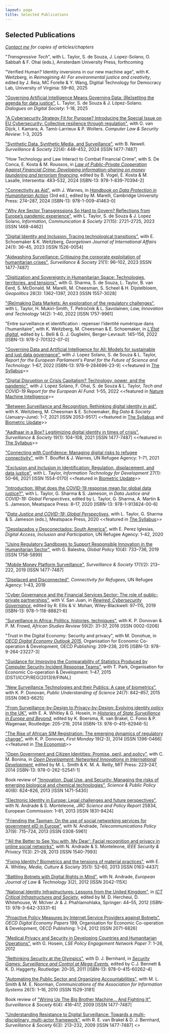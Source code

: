 ```yaml
---
layout: page
title: Selected Publications
---
```


## Selected Publications
_[Contact me](mailto:a.k.martin@alumni.lse.ac.uk) for copies of articles/chapters_

"_Transgressive Tech_", with L. Taylor, S. de Souza, J. Lopez-Solano, O. Sabbah & F. Ohai (eds.), Amsterdam University Press, forthcoming

"Verified Human? Identity inversions in our new machine age", with K. Weitzberg, in _Reimagining AI: For environmental justice and creativity_, edited by J. Reia, MC Forelle & Y. Wang, Digitial
Technology for Democracy Lab, University of Virginia: 59–60, 2025

["Governing Artificial Intelligence Means Governing Data: (Re)setting the agenda for data justice"](https://doi.org/10.1177/29768640241306800), L. Taylor, S. de Souza & J. López-Solano. _Dialogues on Digital Society_: 1-18, 2025

["A Cybersecurity Strategy Fit for Purpose? Introducing the Special Issue on EU Cybersecurity: Collective resilience through regulation"](https://doi.org/10.1016/j.clsr.2024.106104), with G. van Dijck, I. Kamara, A. Tamò-Larrieux & P. Wolters. _Computer Law & Security Review_: 1-3, 2025

["Synthetic Data, Synthetic Media, and Surveillance"](https://ojs.library.queensu.ca/index.php/surveillance-and-society/article/view/18334), with B. Newell. _Surveillance & Society_ 22(4): 448–452, 2024 [ISSN 1477-7487]

“How Technology and Law Interact to Combat Financial Crime”, with S. De Conca, E. Kosta & M. Roussos, in [_Law of Public-Private Cooperation Against Financial Crime:
Developing information-sharing on money laundering and terrorism financing_](https://www.larcier-intersentia.com/en/law-public-private-cooperation-financial-crime-9781839704666.html), edited by B. Vogel, E. Kosta & M. Lasalle, Intersentia: 483–532, 2024 [ISBN-13: 978-1-839-70394-2]

["Connectivity as Aid"](https://doi.org/10.1017/9781009414630.021), with J. Warnes, in [_Handbook on Data Protection in Humanitarian Action_](https://www.cambridge.org/core/books/handbook-on-data-protection-in-humanitarian-action/025CE3DFD1FAD908DD1412C20E49F955) (3rd ed.), edited by M. Marelli, Cambridge University Press: 274–287, 2024 [ISBN-13: 978-1-009-41463-0]

["Why Are Sector Transgressions So Hard to Govern? Reflections from Europe’s pandemic experience"](https://doi.org/10.1080/1369118X.2023.2264919), with L. Taylor, S. de Souza & J. Lopez Solano, _Information, Communication & Society_ 27(15): 2721–2725, 2023 [ISSN 1468-4462]

["Digital Identity and Inclusion: Tracing technological transitions"](https://doi.org/10.1353/gia.2023.a897699), with E. Schoemaker & K. Weitzberg, _Georgetown Journal of International Affairs_ 24(1): 36–45, 2023 [ISSN 1526-0054]

["Aidwashing Surveillance: Critiquing the corporate exploitation of humanitarian crises"](https://doi.org/10.24908/ss.v21i1.16266), _Surveillance & Society_ 21(1): 96–102, 2023 [ISSN 1477-7487]

["Digitization and Sovereignty in Humanitarian Space: Technologies, territories, and tensions"](https://doi.org/10.1080/14650045.2022.2047468), with G. Sharma, S. de Souza, L. Taylor, B. van Eerd, S. McDonald, M. Marelli, M. Cheesman, S. Scheel & H. Dijstelbloem, _Geopolitics_ 28(3): 1362–1397, 2023 [ISSN 1557-3028]

["(Re)making Data Markets: An exploration of the regulatory challenges"](https://doi.org/10.1080/17579961.2022.2113671), with L. Taylor, H. Mukiri-Smith, T. Petročnik & L. Savolainen, _Law, Innovation and Technology_ 14(2): 1–40, 2022 [ISSN 1757-9961]

"Entre surveillance et identification : repenser l’identité numérique dans l’humanitaire", with K. Weitzberg, M. Cheesman & E. Schoemaker, in [_L’État digital_](https://www.librairie-gallimard.com/livre/9782701322070-l-etat-digital-numerisation-de-l-administration-publique-et-administration-publique-du-numerique-gilles-j-guglielmi-luca-belli-collectif/), edited by L. Belli & G. J. Guglielmi, Berger-Levrault: 145–156, 2022 [ISBN-13: 978-2-701322-07-0]

["Governing Data and Artificial Intelligence for All: Models for sustainable and just data governance"](https://www.europarl.europa.eu/stoa/en/document/EPRS_STU(2022)729533), with J. Lopez Solano, S. de Souza & L. Taylor, _Report for the European Parliament's Panel for the Future of Science and Technology_: 1–67, 2022 [ISBN-13: 978-9-284696-23-9] <<featured in [The Syllabus](https://cabinet.the-syllabus.com/syllabus/Ql-TieDcIL)>>

["Digital Disruption or Crisis Capitalism? Technology, power, and the pandemic"](https://doi.org/10.26116/gdj-euaifund), with J. Lopez Solano, F. Ohai, S. de Souza & L. Taylor, _Tech and COVID-19 Report for the European AI Fund_: 1–55, 2022 <<featured in [Nature Machine Intelligence](https://doi.org/10.1038/s42256-022-00507-2)>>

["Between Surveillance and Recognition: Rethinking digital identity in aid"](https://doi.org/10.1177/20539517211006744), with K. Weitzberg, M. Cheesman & E. Schoemaker, *Big Data & Society* (January–June): 1–7, 2021 [ISSN 2053-9517] <<featured in [The Syllabus](https://cabinet.the-syllabus.com/syllabus/yyHXtMKvZh) and [Biometric Update](https://www.biometricupdate.com/202104/balancing-the-power-over-and-power-to-when-it-comes-to-biometrics-and-humanitarian-aid)>>

["Aadhaar in a Box? Legitimizing digital identity in times of crisis"](https://doi.org/10.24908/ss.v19i1.14547), *Surveillance & Society* 19(1): 104–108, 2021 [ISSN 1477-7487] <<featured in [The Syllabus](https://cabinet.the-syllabus.com/syllabus/4vgIorQZaY)>>

["Connecting with Confidence: Managing digital risks to refugee connectivity"](https://www.unhcr.org/innovation/wp-content/uploads/2021/03/CWC-Managing-Digital-Risks-To-Refugee-Connectivity-Report.pdf), with T. Bouffet & J. Warnes, UN Refugee Agency: 1–71, 2021

["Exclusion and Inclusion in Identification: Regulation, displacement, and data justice"](https://doi.org/10.1080/02681102.2020.1811943), with L. Taylor, *Information Technology for Development* 27(1): 50–66, 2021 [ISSN 1554-0170] <<featured in [Biometric Update](https://www.biometricupdate.com/202009/biometrics-collection-from-refugees-and-vulnerable-people-questioned-by-analysts)>>

["Introduction: What does the COVID-19 response mean for global data justice?"](https://ia801504.us.archive.org/25/items/data-justice-and-covid-19/Data_Justice_and_COVID-19.pdf), with L. Taylor, G. Sharma & S. Jameson, in *Data Justice and COVID-19: Global Perspectives*, edited by L. Taylor, G. Sharma, A. Martin & S. Jameson, Meatspace Press: 8–17, 2020 [ISBN-13: 978-1-913824-00-6] 

"[_Data Justice and COVID-19: Global Perspectives_](https://ia801905.us.archive.org/23/items/data-justice-and-covid-19/Data_Justice_and_COVID-19.pdf), with L. Taylor, G. Sharma & S. Jameson (eds.), Meatspace Press, 2020 <<featured in [The Syllabus](https://cabinet.the-syllabus.com/syllabus/Ig5CJ6qoXZ)>>

["Desplazados y Desconectados: South America"](https://www.unhcr.org/innovation/displaced-and-disconnected/), with E. Perez Iglesias, *Digital Access, Inclusion and Participation*, UN Refugee Agency: 1–42, 2020

["Using Regulatory Sandboxes to Support Responsible Innovation in the Humanitarian Sector"](https://doi.org/10.1111/1758-5899.12729), with G. Balestra, *Global Policy* 10(4): 733–736, 2019 [ISSN 1758-5899]

["Mobile Money Platform Surveillance"](https://doi.org/10.24908/ss.v17i1/2.12924), *Surveillance & Society* 17(1/2): 213–222, 2019 [ISSN 1477-7487]

["Displaced and Disconnected"](https://www.unhcr.org/innovation/displaced-and-disconnected/), *Connectivity for Refugees*, UN Refugee Agency: 1–43, 2019

["Cyber Governance and the Financial Services Sector: The role of public-private partnerships"](https://sixfouronea.net/CyberGovernanceFSS.pdf), with V. San Juan, in [*Rewired: Cybersecurity Governance*](https://www.wiley.com/en-nl/Rewired%3A+Cybersecurity+Governance+-p-9781118888216), edited by R. Ellis & V. Mohan, Wiley-Blackwell: 97–115, 2019 [ISBN-13: 978-1-118-88821-6] 
   
["Surveillance in Africa: Politics, histories, techniques"](http://dx.doi.org/10.1017/asr.2016.35), with K. P. Donovan & P. M. Frowd, *African Studies Review* 59(2): 31–37, 2016 [ISSN 0002-0206]

"Trust in the Digital Economy: Security and privacy", with M. Donohue, in [*OECD Digital Economy Outlook 2015*](http://dx.doi.org/10.1787/9789264232440-en), Organisation for Economic Co-operation & Development, OECD Publishing: 209–238, 2015 [ISBN-13: 978-9-264-23227-3]

["Guidance for Improving the Comparability of Statistics Produced by Computer Security Incident Response Teams"](http://oe.cd/csirt-stat), with T. Park, Organisation for Economic Co-operation & Development: 1–47, 2015 [DSTI/ICCP/REG(2013)9/FINAL]

["New Surveillance Technologies and their Publics: A case of biometrics"](http://dx.doi.org/10.1177/0963662513514173), with K. P. Donovan, *Public Understanding of Science* 24(7): 842–857, 2015 [ISSN 0963-6625]

["From Surveillance-by-Design to Privacy-by-Design: Evolving identity policy in the UK"](http://personal.lse.ac.uk/whitley/allpubs/hos2014.pdf), with E. A. Whitley & G. Hosein, in [*Histories of State Surveillance in Europe and Beyond*](https://www.routledge.com/Histories-of-State-Surveillance-in-Europe-and-Beyond/Boersma-van-Brakel-Fonio-Wagenaar/p/book/9780415829465), edited by K. Boersma, R. van Brakel, C. Fonio & P. Wagenaar, Routledge: 205–219, 2014 [ISBN-13: 978-0-415-82946-5]

["The Rise of African SIM Registration: The emerging dynamics of regulatory change"](http://dx.doi.org/10.5210/fm.v19i2.4351), with K. P. Donovan, *First Monday* 19(2-3), 2014 [ISSN 1396-0466] <<featured in [The Economist](https://www.economist.com/international/2013/05/04/called-up)>>

["Open Government and Citizen Identities: Promise, peril, and policy"](https://prd-idrc.azureedge.net/sites/default/files/openebooks/541-1/index.html#ch09), with C. M. Bonina, in [*Open Development: Networked Innovations in International Development*](https://idl-bnc-idrc.dspacedirect.org/handle/10625/52348), edited by M. L. Smith & K. M. A. Reilly, MIT Press: 223–247, 2014 [ISBN-13: 978-0-262-52541-1]

Book review of ["Innovation, Dual Use, and Security: Managing the risks of emerging biological and chemical technologies"](http://dx.doi.org/10.1093/scipol/sct019), *Science & Public Policy* 40(6): 824–826, 2013 [ISSN 1471-5430]
    
["Electronic Identity in Europe: Legal challenges and future perspectives"](http://dx.doi.org/10.2791/78739), with N. Andrade & S. Monteleone, *JRC Science and Policy Report* 25834, European Commission: 1–81, 2013 [ISSN 1831-9424]

["Friending the Taxman: On the use of social networking services for government eID in Europe"](https://doi.org/10.1016/j.telpol.2013.05.005), with N. Andrade, *Telecommunications Policy* 37(9): 715–724, 2013 [ISSN 0308-5961]

["'All the Better to See You with, My Dear': Facial recognition and privacy in online social networks"](http://doi.ieeecomputersociety.org/10.1109/MSP.2013.22), with N. Andrade & S. Monteleone, *IEEE Security & Privacy* 11(3): 21–28, 2013 [ISSN 1540-7993]

["Fixing Identity? Biometrics and the tensions of material practices"](https://doi.org/10.1177/0163443712464558), with E. A. Whitley, *Media, Culture & Society* 35(1): 52–60, 2013 [ISSN 0163-4437]

["Battling Botnets with Digital Rights in Mind"](https://ejlt.org/index.php/ejlt/article/view/158), with N. Andrade, *European Journal of Law & Technology* 3(2), 2012 [ISSN 2042-115X]

["National Identity Infrastructures: Lessons from the United Kingdom"](https://doi.org/10.1007/978-3-642-33332-3_5), in [*ICT Critical Infrastructures and Society*](https://link.springer.com/book/10.1007/978-3-642-33332-3), edited by M. D. Hercheui, D. Whitehouse, W. McIver Jr & J. Phahlamohlaka, Springer: 44–55, 2012 [ISBN-13: 978-3-642-33331-6]
    
["Proactive Policy Measures by Internet Service Providers against Botnets"](https://doi.org/10.1787/5k98tq42t18w-en), *OECD Digital Economy Papers* 199, Organisation for Economic Co-operation & Development, OECD Publishing: 1–24, 2012 [ISSN 2071-6826]

["Medical Privacy and Security in Developing Countries and Humanitarian Operations"](https://privacyinternational.org/report/726/medical-privacy-and-security-developing-countries-and-emergency-situations), with G. Hosein, *LSE Policy Engagement Network Paper* 7: 1–26, 2012

["Rethinking Security at the Olympics"](https://doi.org/10.4324/9780203827475_chapter_1), with D. J. Bernhard, in [*Security Games: Surveillance and Control at Mega-Events*](https://www.routledge.com/Security-Games-Surveillance-and-Control-at-Mega-Events-1st-Edition/Bennett-Haggerty/p/book/9780415602624), edited by C.J. Bennett & K. D. Haggerty, Routledge: 20–35, 2011 [ISBN-13: 978-0-415-60262-4]

["Automating the Public Sector and Organizing Accountabilities"](https://doi.org/10.17705/1CAIS.02601), with M. L. Smith & M. E. Noorman, *Communications of the Association for Information Systems* 26(1): 1–16, 2010 [ISSN 1529-3181]

Book review of ["Wiring Up The Big Brother Machine... And Fighting It"](https://doi.org/10.24908/ss.v8i1.3477), *Surveillance & Society* 6(4): 416–417, 2009 [ISSN 1477-7487]
  
["Understanding Resistance to Digital Surveillance: Towards a multi-disciplinary, multi-actor framework"](https://doi.org/10.24908/ss.v6i3.3282), with R. E. van Brakel & D. J. Bernhard, *Surveillance & Society* 6(3): 213–232, 2009 [ISSN 1477-7487] <<Awarded Surveillance Studies Network best paper prize>>
